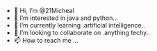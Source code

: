 - 👋 Hi, I’m @21Micheal
- 👀 I’m interested in java and python...
- 🌱 I’m currently learning .artificial intelligence..
- 💞️ I’m looking to collaborate on .anything techy..
- 📫 How to reach me ...

<!---
21Micheal/21Micheal is a ✨ special ✨ repository because its `README.md` (this file) appears on your GitHub profile.
You can click the Preview link to take a look at your changes.
--->
